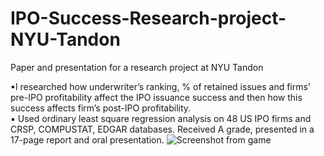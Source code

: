# IPO-Success-Research-project-NYU-Tandon
Paper and presentation for a research project at NYU Tandon

▪I researched how underwriter’s ranking, % of retained issues and firms’ pre-IPO profitability affect the IPO issuance success
and then how this success affects firm’s post-IPO profitability. <br>
▪ Used ordinary least square regression analysis on 48 US IPO firms and CRSP, COMPUSTAT, EDGAR databases. 
Received A grade, presented in a 17-page report and oral presentation.
![Screenshot from game](https://github.com/almazhanabdukhat/IPO-Success-Research-project-NYU-Tandon/blob/master/frontpage.png)
